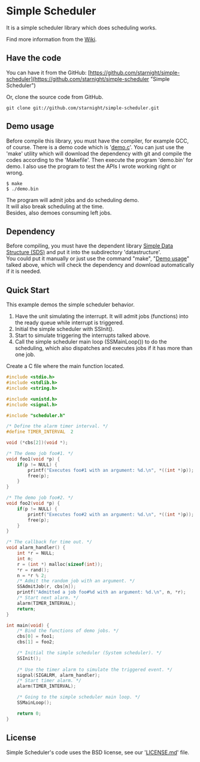 Simple Scheduler
================

It is a simple scheduler library which does scheduling works.

Find more information from the [Wiki](https://github.com/starnight/simple-scheduler/wiki "Simple Scheduler Wiki").

Have the code
-------------

You can have it from the GitHub: [https://github.com/starnight/simple-scheduler](https://github.com/starnight/simple-scheduler "Simple Scheduler")

Or, clone the source code from GitHub.

```
git clone git://github.com/starnight/simple-scheduler.git
```

Demo usage
----------

Before compile this library, you must have the compiler, for example GCC, of
course.  There is a demo code which is '[demo.c](demo.c)'.  You can just use the
'make' utility which will download the dependency with git and compile the codes
according to the 'Makefile'.  Then execute the program 'demo.bin' for demo.  I
also use the program to test the APIs I wrote working right or wrong.

```
$ make
$ ./demo.bin
```

The program will admit jobs and do scheduling demo.  
It will also break scheduling at the time.  
Besides, also demoes consuming left jobs.

Dependency
----------

Before compiling, you must have the dependent library
[Simple Data Structure (SDS)](https://github.com/starnight/simple-data-structure "Simple Data Structure")
and put it into the subdirectory 'datastructure'.  
You could put it manually or just use the command "make",
"[Demo usage](#demo-usage)" talked above, which will check the dependency and
download automatically if it is needed.

Quick Start
-----------

This example demos the simple scheduler behavior.  

1. Have the unit simulating the interrupt. It will admit jobs (functions) into
   the ready queue while interrupt is triggered.
2. Initial the simple scheduler with SSInit().
3. Start to simulate triggering the interrupts talked above.
4. Call the simple scheduler main loop (SSMainLoop()) to do the scheduling,
   which also dispatches and executes jobs if it has more than one job.

Create a C file where the main function located.

```C
#include <stdio.h>
#include <stdlib.h>
#include <string.h>

#include <unistd.h>
#include <signal.h>

#include "scheduler.h"

/* Define the alarm timer interval. */
#define TIMER_INTERVAL	2

void (*cbs[2])(void *);

/* The demo job foo#1. */
void foo1(void *p) {
	if(p != NULL) {
		printf("Executes foo#1 with an argument: %d.\n", *((int *)p));
		free(p);
	}
}

/* The demo job foo#2. */
void foo2(void *p) {
	if(p != NULL) {
		printf("Executes foo#2 with an argument: %d.\n", *((int *)p));
		free(p);
	}
}

/* The callback for time out. */
void alarm_handler() {
	int *r = NULL;
	int n;
	r = (int *) malloc(sizeof(int));
	*r = rand();
	n = *r % 2;
	/* Admit the random job with an argument. */
	SSAdmitJob(r, cbs[n]);
	printf("Admitted a job foo#%d with an argument: %d.\n", n, *r);
	/* Start next alarm. */
	alarm(TIMER_INTERVAL);
	return;
}

int main(void) {
	/* Bind the functions of demo jobs. */
	cbs[0] = foo1;
	cbs[1] = foo2;

	/* Initial the simple scheduler (System scheduler). */
	SSInit();
	
	/* Use the timer alarm to simulate the triggered event. */
	signal(SIGALRM, alarm_handler);
	/* Start timer alarm. */
	alarm(TIMER_INTERVAL);

	/* Going to the simple scheduler main loop. */
	SSMainLoop();

	return 0;
}
```

License
-------

Simple Scheduler's code uses the BSD license, see our '[LICENSE.md](https://github.com/starnight/simple-scheduler/blob/master/LICENSE.md "LICENSE.md")' file.
